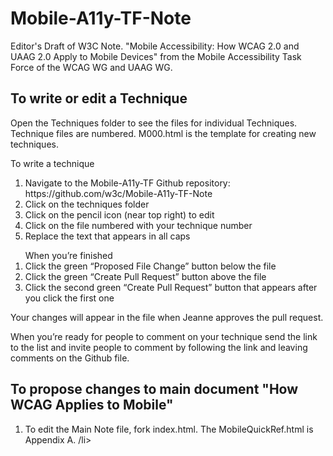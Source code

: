 # Mobile-A11y-TF-Note
Editor's Draft of W3C Note. "Mobile Accessibility: How WCAG 2.0 and UAAG 2.0 Apply to Mobile Devices" from the Mobile Accessibility Task Force of the WCAG WG and UAAG WG.  

## To write or edit a Technique
Open the Techniques folder to see the files for individual Techniques.  Technique files are numbered.  M000.html is the template for creating new techniques. 

To write a technique
<ol>
<li>Navigate to the Mobile-A11y-TF Github repository: https://github.com/w3c/Mobile-A11y-TF-Note</li> 
<li>Click on the techniques folder</li>
<li>Click on the pencil icon (near top right) to edit </li>
<li>Click on the file numbered with your technique number</li>
<li>Replace the text that appears in all caps</li>
</ol>

<ol>
When you’re finished
<li>Click the green “Proposed File Change” button below the file</li>
<li>Click the green “Create Pull Request” button above the file</li>
<li>Click the second green “Create Pull Request” button that appears after you click the first one</li>
</ol>
Your changes will appear in the file when Jeanne approves the pull request.

When you’re ready for people to comment on your technique send the link to the list and invite people to comment by following the link and leaving comments on the Github file.

## To propose changes to main document "How WCAG Applies to Mobile" ##
<ol>
<li>To edit the Main Note file, fork index.html.  The MobileQuickRef.html is Appendix A. /li>
</ol>
